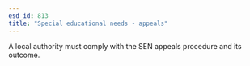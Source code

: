 ```yaml
---
esd_id: 813
title: "Special educational needs - appeals"
---
```


A local authority must comply with the SEN appeals procedure and its outcome.

